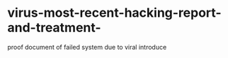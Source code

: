 # virus-most-recent-hacking-report-and-treatment-
proof document of failed  system due to viral introduce
